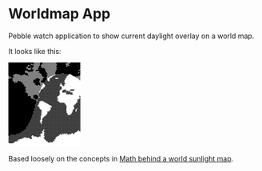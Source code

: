 Worldmap App
============

Pebble watch application to show current daylight overlay on a world map.

It looks like this:

![](/screenshot.png)

Based loosely on the concepts in [Math behind a world sunlight map][1].

[1]: http://www.edesign.nl/2009/05/14/math-behind-a-world-sunlight-map/
